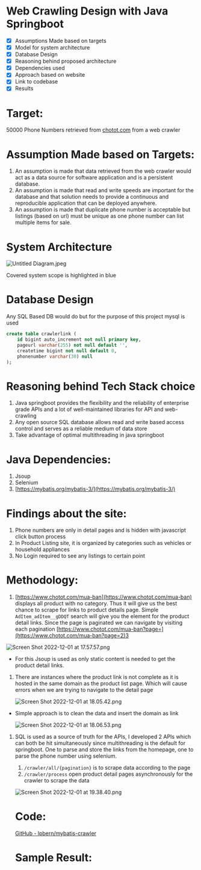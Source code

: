 # Web Crawling Design with Java Springboot

- [x]  Assumptions Made based on targets
- [x]  Model for system architecture
- [x]  Database Design
- [x]  Reasoning behind proposed architecture
- [x]  Dependencies used
- [x]  Approach based on website
- [x]  Link to codebase
- [x]  Results

# Target:

50000 Phone Numbers retrieved from [chotot.com](http://chotot.com/) from a web crawler

# Assumption Made based on Targets:

1. An assumption is made that data retrieved from the web crawler would act as a data source for software application and is a persistent database.
2. An assumption is made that read and write speeds are important for the database and that solution needs to provide a continuous and reproducible application that can be deployed anywhere.
3. An assumption is made that duplicate phone number is acceptable but listings (based on url) must be unique as one phone number can list multiple items for sale.

# System Architecture

![Untitled Diagram.jpeg](https://s3-us-west-2.amazonaws.com/secure.notion-static.com/e62f4eeb-1463-4175-9d44-d7afd2346923/Untitled_Diagram.jpeg)

Covered system scope is highlighted in blue

# Database Design

Any SQL Based DB would do but for the purpose of this project mysql is used

```sql
create table crawlerlink (
    id bigint auto_increment not null primary key,
	pageurl varchar(255) not null default '',
	createtime bigint not null default 0,
	phonenumber varchar(30) null
);
```

# Reasoning behind Tech Stack choice

1. Java springboot provides the flexibility and the reliability of enterprise grade APIs and a lot of well-maintained libraries for API and web-crawling
2. Any open source SQL database allows read and write based access control and serves as a reliable medium of data store
3. Take advantage of optimal multithreading in java springboot

# Java Dependencies:

1. Jsoup
2. Selenium
3. [https://mybatis.org/mybatis-3/](https://mybatis.org/mybatis-3/)

# Findings about the site:

1. Phone numbers are only in detail pages and is hidden with javascript click button process
2. In Product Listing site, it is organized by categories such as vehicles or household appliances
3. No Login required to see any listings to certain point

# Methodology:

1. [https://www.chotot.com/mua-ban](https://www.chotot.com/mua-ban) displays all product with no category. Thus it will give us the best chance to scrape for links to product details page. Simple `AdItem_adItem__gDDQT` search will give you the element for the product detail links. Since the page is paginated we can navigate by visiting each pagination [https://www.chotot.com/mua-ban?page=](https://www.chotot.com/mua-ban?page=2)3

![Screen Shot 2022-12-01 at 17.57.57.png](https://s3-us-west-2.amazonaws.com/secure.notion-static.com/77317c9d-c27b-40ce-8ca2-607c40b35018/Screen_Shot_2022-12-01_at_17.57.57.png)

- For this Jsoup is used as only static content is needed to get the product detail links.
1. There are instances where the product link is not complete as it is hosted in the same domain as the product list page. Which will cause errors when we are trying to navigate to the detail page
    
    ![Screen Shot 2022-12-01 at 18.05.42.png](https://s3-us-west-2.amazonaws.com/secure.notion-static.com/1932e154-f189-4638-8d54-71ad8688c4f3/Screen_Shot_2022-12-01_at_18.05.42.png)
    
- Simple approach is to clean the data and insert the domain as link
    
    ![Screen Shot 2022-12-01 at 18.06.53.png](https://s3-us-west-2.amazonaws.com/secure.notion-static.com/1861fa8a-334c-4858-91f2-ccc2da8b540b/Screen_Shot_2022-12-01_at_18.06.53.png)
    

1. SQL is used as a source of truth for the APIs, I developed 2 APIs which can both be hit simultaneously since multithreading is the default for springboot. One to parse and store the links from the homepage, one to parse the phone number using selenium.
    1. `/crawler/all/{pagination}` is to scrape data according to the page
    2. `/crawler/process` open product detail pages asynchronously for the crawler to scrape the data
    
    ![Screen Shot 2022-12-01 at 19.38.40.png](https://s3-us-west-2.amazonaws.com/secure.notion-static.com/41d1b895-73b3-4f4f-9f47-56471fc11ad2/Screen_Shot_2022-12-01_at_19.38.40.png)
    
    # Code:
    
    [GitHub - lpbern/mybatis-crawler](https://github.com/lpbern/mybatis-crawler/tree/master)
    
    # Sample Result:
